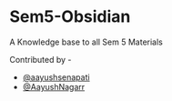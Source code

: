 # Sem5-Obsidian
A Knowledge base to all Sem 5 Materials



Contributed by - 
- [@aayushsenapati](https://github.com/aayushsenapati) 
- [@AayushNagarr](https://github.com/AayushNagarr)
